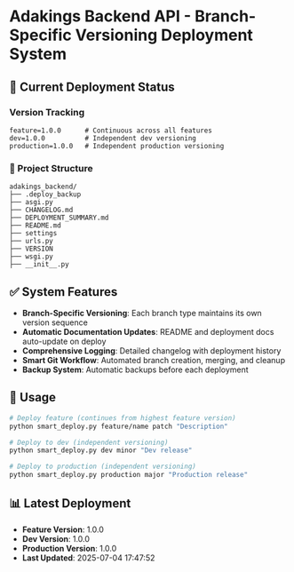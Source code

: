 # Adakings Backend API - Branch-Specific Versioning Deployment System

## 🎯 Current Deployment Status

### Version Tracking
```
feature=1.0.0      # Continuous across all features
dev=1.0.0          # Independent dev versioning
production=1.0.0   # Independent production versioning
```

### 📁 Project Structure
```
adakings_backend/
├── .deploy_backup
├── asgi.py
├── CHANGELOG.md
├── DEPLOYMENT_SUMMARY.md
├── README.md
├── settings
├── urls.py
├── VERSION
├── wsgi.py
├── __init__.py
```

## ✅ System Features

- **Branch-Specific Versioning**: Each branch type maintains its own version sequence
- **Automatic Documentation Updates**: README and deployment docs auto-update on deploy
- **Comprehensive Logging**: Detailed changelog with deployment history
- **Smart Git Workflow**: Automated branch creation, merging, and cleanup
- **Backup System**: Automatic backups before each deployment

## 🚀 Usage

```bash
# Deploy feature (continues from highest feature version)
python smart_deploy.py feature/name patch "Description"

# Deploy to dev (independent versioning)
python smart_deploy.py dev minor "Dev release"

# Deploy to production (independent versioning)
python smart_deploy.py production major "Production release"
```

## 📊 Latest Deployment
- **Feature Version**: 1.0.0
- **Dev Version**: 1.0.0
- **Production Version**: 1.0.0
- **Last Updated**: 2025-07-04 17:47:52
